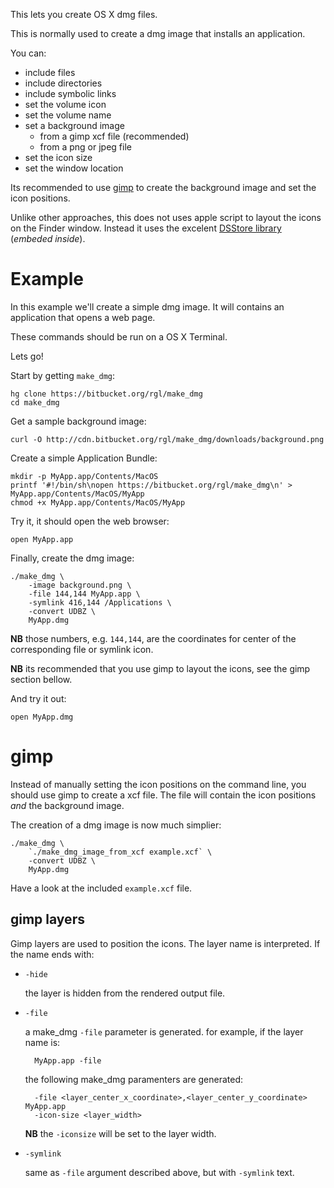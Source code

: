 This lets you create OS X dmg files.

This is normally used to create a dmg image that installs an application.

You can:

* include files
* include directories
* include symbolic links
* set the volume icon
* set the volume name
* set a background image
    * from a gimp xcf file (recommended)
    * from a png or jpeg file
* set the icon size
* set the window location

Its recommended to use [gimp](http://www.gimp.org) to create the background image and set the icon positions.

Unlike other approaches, this does not uses apple script to layout the icons on the Finder window.  Instead it uses the excelent [DSStore library](http://www.hhhh.org/src/hg/dsstore) (*embeded inside*).


# Example

In this example we'll create a simple dmg image. It will contains an application that opens a web page. 

These commands should be run on a OS X Terminal.

Lets go!

Start by getting `make_dmg`:

    hg clone https://bitbucket.org/rgl/make_dmg
    cd make_dmg

Get a sample background image:

    curl -O http://cdn.bitbucket.org/rgl/make_dmg/downloads/background.png

Create a simple Application Bundle:

    mkdir -p MyApp.app/Contents/MacOS
    printf '#!/bin/sh\nopen https://bitbucket.org/rgl/make_dmg\n' > MyApp.app/Contents/MacOS/MyApp
    chmod +x MyApp.app/Contents/MacOS/MyApp

Try it, it should open the web browser:

    open MyApp.app

Finally, create the dmg image:

    ./make_dmg \
        -image background.png \
        -file 144,144 MyApp.app \
        -symlink 416,144 /Applications \
        -convert UDBZ \
        MyApp.dmg

**NB** those numbers, e.g. `144,144`, are the coordinates for center of the corresponding file or symlink icon.

**NB** its recommended that you use gimp to layout the icons, see the gimp section bellow.

And try it out:

    open MyApp.dmg


# gimp

Instead of manually setting the icon positions on the command line, you should use gimp to create a xcf file.  The file will contain the icon positions *and* the background image.

The creation of a dmg image is now much simplier:

    ./make_dmg \
        `./make_dmg_image_from_xcf example.xcf` \
        -convert UDBZ \
        MyApp.dmg

Have a look at the included `example.xcf` file.

## gimp layers

Gimp layers are used to position the icons.  The layer name is interpreted.  If the name ends with:

* `-hide`

    the layer is hidden from the rendered output file.

* `-file`

    a make_dmg `-file` parameter is generated.  for example, if the layer name is:

        MyApp.app -file

    the following make_dmg paramenters are generated:

        -file <layer_center_x_coordinate>,<layer_center_y_coordinate> MyApp.app
        -icon-size <layer_width>

    **NB** the `-iconsize` will be set to the layer width.

* `-symlink`

    same as `-file` argument described above, but with `-symlink` text.
